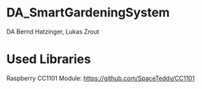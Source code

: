# DA_SmartGardeningSystem
DA Bernd Hatzinger, Lukas Zrout

# Used Libraries

Raspberry CC1101 Module: https://github.com/SpaceTeddy/CC1101

